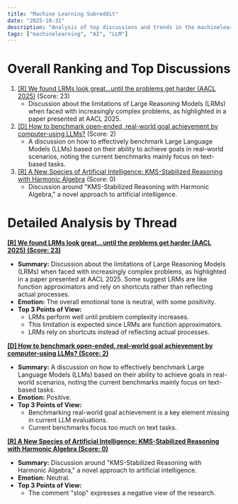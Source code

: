 ```yaml
---
title: "Machine Learning Subreddit"
date: "2025-10-31"
description: "Analysis of top discussions and trends in the machinelearning subreddit"
tags: ["machinelearning", "AI", "LLM"]
---
```


# Overall Ranking and Top Discussions
1.  [[R] We found LRMs look great…until the problems get harder (AACL 2025)](https://www.reddit.com/r/MachineLearning/comments/1okdq0s/r_we_found_lrms_look_greatuntil_the_problems_get/) (Score: 23)
    *   Discussion about the limitations of Large Reasoning Models (LRMs) when faced with increasingly complex problems, as highlighted in a paper presented at AACL 2025.
2.  [[D] How to benchmark open-ended, real-world goal achievement by computer-using LLMs?](https://www.reddit.com/r/MachineLearning/comments/1okwuyx/d_how_to_benchmark_openended_realworld_goal/) (Score: 2)
    *   A discussion on how to effectively benchmark Large Language Models (LLMs) based on their ability to achieve goals in real-world scenarios, noting the current benchmarks mainly focus on text-based tasks.
3.  [[R] A New Species of Artificial Intelligence: KMS-Stabilized Reasoning with Harmonic Algebra](https://www.reddit.com/r/MachineLearning/comments/1ol14tv/r_a_new_species_of_artificial_intelligence/) (Score: 0)
    *   Discussion around "KMS-Stabilized Reasoning with Harmonic Algebra," a novel approach to artificial intelligence.

# Detailed Analysis by Thread
**[[R] We found LRMs look great…until the problems get harder (AACL 2025) (Score: 23)](https://www.reddit.com/r/MachineLearning/comments/1okdq0s/r_we_found_lrms_look_greatuntil_the_problems_get/)**
*   **Summary:** Discussion about the limitations of Large Reasoning Models (LRMs) when faced with increasingly complex problems, as highlighted in a paper presented at AACL 2025. Some suggest LRMs are like function approximators and rely on shortcuts rather than reflecting actual processes.
*   **Emotion:** The overall emotional tone is neutral, with some positivity.
*   **Top 3 Points of View:**
    *   LRMs perform well until problem complexity increases.
    *   This limitation is expected since LRMs are function approximators.
    *   LRMs rely on shortcuts instead of reflecting actual processes.

**[[D] How to benchmark open-ended, real-world goal achievement by computer-using LLMs? (Score: 2)](https://www.reddit.com/r/MachineLearning/comments/1okwuyx/d_how_to_benchmark_openended_realworld_goal/)**
*   **Summary:** A discussion on how to effectively benchmark Large Language Models (LLMs) based on their ability to achieve goals in real-world scenarios, noting the current benchmarks mainly focus on text-based tasks.
*   **Emotion:** Positive.
*   **Top 3 Points of View:**
    *   Benchmarking real-world goal achievement is a key element missing in current LLM evaluations.
    *   Current benchmarks focus too much on text tasks.

**[[R] A New Species of Artificial Intelligence: KMS-Stabilized Reasoning with Harmonic Algebra (Score: 0)](https://www.reddit.com/r/MachineLearning/comments/1ol14tv/r_a_new_species_of_artificial_intelligence/)**
*   **Summary:** Discussion around "KMS-Stabilized Reasoning with Harmonic Algebra," a novel approach to artificial intelligence.
*   **Emotion:** Neutral.
*   **Top 3 Points of View:**
    *   The comment "slop" expresses a negative view of the research.
